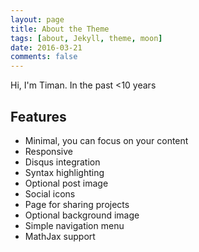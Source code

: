 ```yaml
---
layout: page
title: About the Theme
tags: [about, Jekyll, theme, moon]
date: 2016-03-21
comments: false
---
```


Hi, I'm Timan.  In the past <10 years

## Features
* Minimal, you can focus on your content
* Responsive
* Disqus integration
* Syntax highlighting
* Optional post image
* Social icons
* Page for sharing projects
* Optional background image
* Simple navigation menu
* MathJax support

